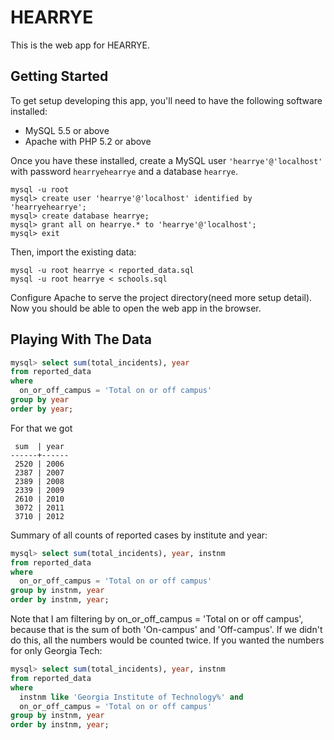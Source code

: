 HEARRYE
=======

This is the web app for HEARRYE.

## Getting Started

To get setup developing this app, you'll need to have the following software installed:

* MySQL 5.5 or above
* Apache with PHP 5.2 or above

Once you have these installed, create a MySQL user `'hearrye'@'localhost'` with password `hearryehearrye` and a database `hearrye`.

```
mysql -u root
mysql> create user 'hearrye'@'localhost' identified by 'hearryehearrye';
mysql> create database hearrye;
mysql> grant all on hearrye.* to 'hearrye'@'localhost';
mysql> exit
```

Then, import the existing data:

```
mysql -u root hearrye < reported_data.sql
mysql -u root hearrye < schools.sql
```

Configure Apache to serve the project directory(need more setup detail). Now you should be able to open the web app in the browser.

## Playing With The Data

```sql
mysql> select sum(total_incidents), year
from reported_data
where
  on_or_off_campus = 'Total on or off campus'
group by year
order by year;
```

For that we got

```
 sum  | year 
------+------
 2520 | 2006
 2387 | 2007
 2389 | 2008
 2339 | 2009
 2610 | 2010
 3072 | 2011
 3710 | 2012
```

Summary of all counts of reported cases by institute and year:

```sql
mysql> select sum(total_incidents), year, instnm 
from reported_data 
where
  on_or_off_campus = 'Total on or off campus' 
group by instnm, year
order by instnm, year;
```

Note that I am filtering by on_or_off_campus = 'Total on or off campus', because that is the sum of both 'On-campus' and 'Off-campus'. If we didn't do this, all the numbers would be counted twice. If you wanted the numbers for only Georgia Tech:

```sql
mysql> select sum(total_incidents), year, instnm 
from reported_data 
where
  instnm like 'Georgia Institute of Technology%' and
  on_or_off_campus = 'Total on or off campus' 
group by instnm, year
order by instnm, year;
```
